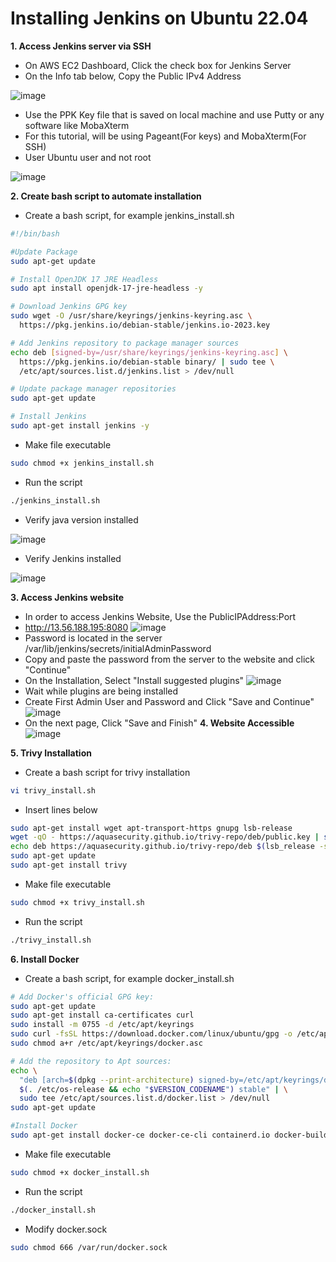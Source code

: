 # Installing Jenkins on Ubuntu 22.04

**1. Access Jenkins server via SSH**
  - On AWS EC2 Dashboard, Click the check box for Jenkins Server
  - On the Info tab below, Copy the Public IPv4 Address

  ![image](https://github.com/JRTugs/DevOps-CI-CD-on-AWS-EC2-instance/assets/29426766/3c4b0c85-f125-4830-8bc0-587663848abf)

  - Use the PPK Key file that is saved on local machine and use Putty or any software like MobaXterm
  - For this tutorial, will be using Pageant(For keys) and MobaXterm(For SSH)
  - User Ubuntu user and not root

  ![image](https://github.com/JRTugs/DevOps-CI-CD-on-AWS-EC2-instance/assets/29426766/2d2c9ed3-c1ea-48f8-ad47-008f594e7d2e)

**2. Create bash script to automate installation**

  - Create a bash script, for example jenkins_install.sh
    
```bash
#!/bin/bash

#Update Package
sudo apt-get update

# Install OpenJDK 17 JRE Headless
sudo apt install openjdk-17-jre-headless -y

# Download Jenkins GPG key
sudo wget -O /usr/share/keyrings/jenkins-keyring.asc \
  https://pkg.jenkins.io/debian-stable/jenkins.io-2023.key

# Add Jenkins repository to package manager sources
echo deb [signed-by=/usr/share/keyrings/jenkins-keyring.asc] \
  https://pkg.jenkins.io/debian-stable binary/ | sudo tee \
  /etc/apt/sources.list.d/jenkins.list > /dev/null

# Update package manager repositories
sudo apt-get update

# Install Jenkins
sudo apt-get install jenkins -y
```
  - Make file executable
```bash
sudo chmod +x jenkins_install.sh
```
  - Run the script
```bash
./jenkins_install.sh
```
  - Verify java version installed
    
  ![image](https://github.com/JRTugs/DevOps-CI-CD-on-AWS-EC2-instance/assets/29426766/c914bda2-7c25-4b23-bf33-adcfd536fa1c)
  
  - Verify Jenkins installed
  
  ![image](https://github.com/JRTugs/DevOps-CI-CD-on-AWS-EC2-instance/assets/29426766/31894ccc-5031-4339-beb5-746bb8fa6e2a)

**3. Access Jenkins website**
  - In order to access Jenkins Website, Use the PublicIPAddress:Port
  - http://13.56.188.195:8080
  ![image](https://github.com/JRTugs/DevOps-CI-CD-on-AWS-EC2-instance/assets/29426766/8b159bca-2b7f-4eba-93b0-bdf59459d418)
  - Password is located in the server /var/lib/jenkins/secrets/initialAdminPassword
  - Copy and paste the password from the server to the website and click "Continue"
  - On the Installation, Select "Install suggested plugins"
  ![image](https://github.com/JRTugs/DevOps-CI-CD-on-AWS-EC2-instance/assets/29426766/6df5befe-8437-4d85-abdc-be0175d157da)
  - Wait while plugins are being installed
  - Create First Admin User and Password and Click "Save and Continue"
  ![image](https://github.com/JRTugs/DevOps-CI-CD-on-AWS-EC2-instance/assets/29426766/4e65be1d-081e-493e-adbb-f833a0508fa7)
  - On the next page, Click "Save and Finish"
**4. Website Accessible**
  ![image](https://github.com/JRTugs/DevOps-CI-CD-on-AWS-EC2-instance/assets/29426766/8107004e-2f31-4a72-ad91-66ea2e39ac64)

**5. Trivy Installation**
  - Create a bash script for trivy installation
```bash
vi trivy_install.sh
```

  - Insert lines below

```bash
sudo apt-get install wget apt-transport-https gnupg lsb-release
wget -qO - https://aquasecurity.github.io/trivy-repo/deb/public.key | sudo apt-key add -
echo deb https://aquasecurity.github.io/trivy-repo/deb $(lsb_release -sc) main | sudo tee -a /etc/apt/sources.list.d/trivy.list
sudo apt-get update
sudo apt-get install trivy
```
  - Make file executable
```bash
sudo chmod +x trivy_install.sh
```
  - Run the script
```bash
./trivy_install.sh
```
  
**6. Install Docker**

  - Create a bash script, for example docker_install.sh
```bash
# Add Docker's official GPG key:
sudo apt-get update
sudo apt-get install ca-certificates curl
sudo install -m 0755 -d /etc/apt/keyrings
sudo curl -fsSL https://download.docker.com/linux/ubuntu/gpg -o /etc/apt/keyrings/docker.asc
sudo chmod a+r /etc/apt/keyrings/docker.asc

# Add the repository to Apt sources:
echo \
  "deb [arch=$(dpkg --print-architecture) signed-by=/etc/apt/keyrings/docker.asc] https://download.docker.com/linux/ubuntu \
  $(. /etc/os-release && echo "$VERSION_CODENAME") stable" | \
  sudo tee /etc/apt/sources.list.d/docker.list > /dev/null
sudo apt-get update

#Install Docker
sudo apt-get install docker-ce docker-ce-cli containerd.io docker-buildx-plugin docker-compose-plugin
```
  - Make file executable
```bash
sudo chmod +x docker_install.sh
```
  - Run the script
```bash
./docker_install.sh
```
  - Modify docker.sock
    
```bash
sudo chmod 666 /var/run/docker.sock
```



